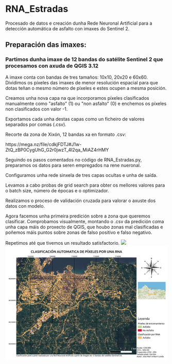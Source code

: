 # RNA_Estradas
Procesado de datos e creación dunha Rede Neuronal Artificial para a detección automática de asfalto con imaxes do Sentinel 2.

<h2>Preparación das imaxes:</h2>
<h3>Partimos dunha imaxe de 12 bandas do satélite Sentinel 2 que procesamos con axuda de QGIS 3.12</h3>

A imaxe conta con bandas de tres tamaños: 10x10, 20x20 e 60x60.
Dividimos os píxeles das imaxes de menor resolución espacial para que dotas teñan o mesmo número de píxeles e estes ocupen a mesma posición.

Creamos unha nova capa na que incorporamos píxeles clasificados manualmente como "asfalto" (1) ou "non asfalto" (0) e enchemos os píxeles non clasificados con valor -1.

Exportamos cada unha destas capas como un ficheiro de valores separados por comas (.csv).

Recorte da zona de Xixón, 12 bandas xa en formato .csv:
<link>https://mega.nz/file/cdkjFDTJ#J1w-ZtQ_zBP0CygUhG_G2r0jwzT_4I2qa_MiAZ4rHMY</link>

Seguindo os pasos comentados no código de RNA_Estradas.py, preparamos os datos para seren empregados na rene nueronal.

Configuramos unha rede sinxela de tres capas ocultas e unha de saída.

Levamos a cabo probas de grid search para obter os mellores valores para o batch size, número de épocas e o optimizador.

Realizamos o proceso de validación cruzada para valorar o axuste dos datos con modelo.

Agora facemos unha primeira predición sobre a zona que queremos clasificar. Comprobamos visualmente, montando o .csv da predición coma unha capa máis do proxecto de QGIS, que houbo zonas mal clasificadas e poñemos máis puntos sobre zonas de falso positivo e falso negativo.

Repetimos até que tivemos un resultado satisfactorio.
<img src="https://github.com/Uribarrix/RNA-Estradas/blob/master/clasificada.tif"></img>
<img src="https://github.com/Uribarrix/RNA-Estradas/blob/master/RNA-Asfalto-2.png"></img>
